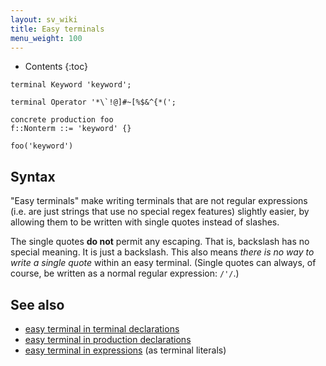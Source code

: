 ```yaml
---
layout: sv_wiki
title: Easy terminals
menu_weight: 100
---
```


* Contents
{:toc}

```
terminal Keyword 'keyword';

terminal Operator '*\`!@]#~[%$&^{*(';

concrete production foo
f::Nonterm ::= 'keyword' {}

foo('keyword')
```

## Syntax

"Easy terminals" make writing terminals that are not regular expressions (i.e. are just strings that use no special regex features) slightly easier, by allowing them to be written with single quotes instead of slashes.

The single quotes **do not** permit any escaping. That is, backslash has no special meaning. It is just a backslash. This also means _there is no way to write a single quote_ within an easy terminal. (Single quotes can always, of course, be written as a normal regular expression: `/'/`.)

## See also

  * [easy terminal in terminal declarations](/silver/ref/decl/terminals/)
  * [easy terminal in production declarations](/silver/ref/decl/productions/)
  * [easy terminal in expressions](/silver/ref/expr/terminal/) (as terminal literals)
